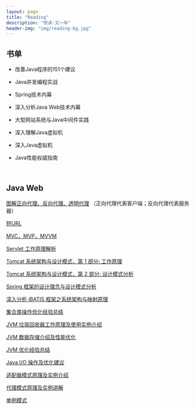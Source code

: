 ```yaml
---
layout: page
title: "Reading"
description: "悦读·又一年"
header-img: "img/reading-bg.jpg"
---
```

## 书单

- 改善Java程序的151个建议

- Java并发编程实战

- Spring技术内幕

- 深入分析Java Web技术内幕

- 大型网站系统与Java中间件实践

- 深入理解Java虚拟机

- 深入Java虚拟机

- Java性能权威指南

  ​

## Java Web

[图解正向代理、反向代理、透明代理](http://z00w00.blog.51cto.com/515114/1031287) （正向代理代表客户端；反向代理代表服务器）

[短URL](http://blog.csdn.net/beiyeqingteng/article/details/7706010)

[MVC，MVP，MVVM](http://www.ruanyifeng.com/blog/2015/02/mvcmvp_mvvm.html)

[Servlet 工作原理解析](http://www.ibm.com/developerworks/cn/java/j-lo-servlet/)

[Tomcat 系统架构与设计模式，第 1 部分: 工作原理](http://www.ibm.com/developerworks/cn/java/j-lo-tomcat1/index.html)

[Tomcat 系统架构与设计模式，第 2 部分: 设计模式分析](http://www.ibm.com/developerworks/cn/java/j-lo-tomcat2/)

[Spring 框架的设计理念与设计模式分析](http://www.ibm.com/developerworks/cn/java/j-lo-spring-principle/)

[深入分析 iBATIS 框架之系统架构与映射原理](http://www.ibm.com/developerworks/cn/java/j-lo-ibatis-principle/index.html)

[集合类操作优化经验总结](http://www.ibm.com/developerworks/cn/java/j-lo-set-operation/index.html)

[JVM 垃圾回收器工作原理及使用实例介绍](https://www.ibm.com/developerworks/cn/java/j-lo-JVMGarbageCollection/)

[JVM 数据存储介绍及性能优化](http://www.ibm.com/developerworks/cn/java/j-lo-JVM-Optimize/index.html)

[JVM 优化经验总结](http://www.ibm.com/developerworks/cn/java/j-lo-jvm-optimize-experience/index.html)

[Java I/O 操作及优化建议](http://www.ibm.com/developerworks/cn/java/j-lo-io-optimize/index.html)

[适配器模式原理及实例介绍](http://www.ibm.com/developerworks/cn/java/j-lo-adapter-pattern/index.html)

[代理模式原理及实例讲解](http://www.ibm.com/developerworks/cn/java/j-lo-proxy-pattern/index.html)

[单例模式](http://www.ibm.com/developerworks/cn/java/j-lo-Singleton/index.html)

